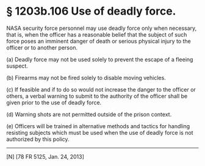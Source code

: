 # § 1203b.106   Use of deadly force.

NASA security force personnel may use deadly force only when necessary, that is, when the officer has a reasonable belief that the subject of such force poses an imminent danger of death or serious physical injury to the officer or to another person.


(a) Deadly force may not be used solely to prevent the escape of a fleeing suspect.


(b) Firearms may not be fired solely to disable moving vehicles.


(c) If feasible and if to do so would not increase the danger to the officer or others, a verbal warning to submit to the authority of the officer shall be given prior to the use of deadly force.


(d) Warning shots are not permitted outside of the prison context.


(e) Officers will be trained in alternative methods and tactics for handling resisting subjects which must be used when the use of deadly force is not authorized by this policy.



---

[N] [78 FR 5125, Jan. 24, 2013]





